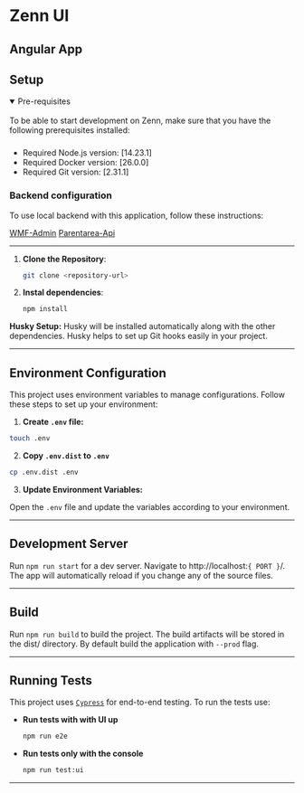 # Zenn UI

## Angular App

## Setup

<details open>
<summary>
Pre-requisites
</summary> <br />
To be able to start development on Zenn, make sure that you have the following prerequisites installed:

###

- Required Node.js version: [14.23.1]
- Required Docker version: [26.0.0]
- Required Git version: [2.31.1]


### Backend configuration

To use local backend with this application, follow these instructions:

<a href="https://github.com/We-Make-Footballers/wmf-admin/tree/master/Source/Api" target="_blank">WMF-Admin</a>
<a href="https://github.com/We-Make-Footballers/parentarea-api" target="_blank">Parentarea-Api</a>
</details>

---

1. **Clone the Repository**: 
   ```bash
   git clone <repository-url>
   ```

2. **Instal dependencies**:

    ```bash
   npm install
   ```
    
**Husky Setup:** Husky will be installed automatically along with the other dependencies. Husky helps to set up Git hooks easily in your project.

---

## Environment Configuration
This project uses environment variables to manage configurations. Follow these steps to set up your environment:

1. **Create `.env` file:**

  ```bash
  touch .env
  ```
2. **Copy `.env.dist` to `.env`**
    
  ```bash
  cp .env.dist .env
  ```

3. **Update Environment Variables:**

Open the `.env` file and update the variables according to your environment.

---
## Development Server
Run `npm run start` for a dev server. Navigate to http://localhost:`{ PORT }`/. The app will automatically reload if you change any of the source files.

---
## Build
Run `npm run build` to build the project. The build artifacts will be stored in the dist/ directory. By default build the application with `--prod` flag.

---
## Running Tests
This project uses <a href="https://www.cypress.io/" target="_blank">`Cypress`</a> for end-to-end testing. To run the tests use:

- **Run tests with with UI up**
  ```bash
  npm run e2e
  ```

- **Run tests only with the console**
  ```bash
  npm run test:ui
  ```

---

